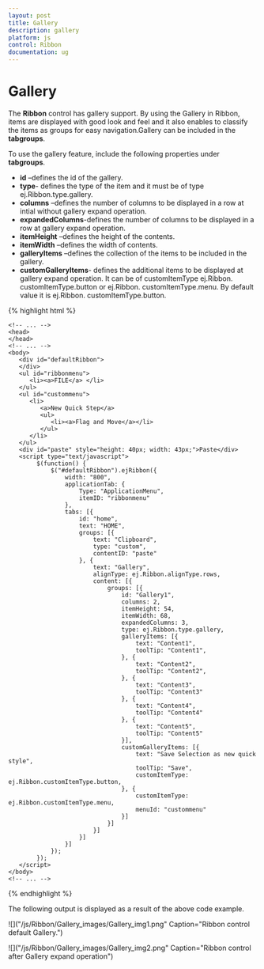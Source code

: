 ```yaml
---
layout: post
title: Gallery
description: gallery
platform: js
control: Ribbon
documentation: ug
---
```


# Gallery

The **Ribbon** control has gallery support. By using the Gallery in Ribbon, items are displayed with good look and feel and it also enables to classify the items as groups for easy navigation.Gallery can be included in the **tabgroups**.

To use the gallery feature, include the following properties under **tabgroups**.

* **id** –defines the id of the gallery.
* **type**- defines the type of the item and it must be of type ej.Ribbon.type.gallery.
* **columns** –defines the number of columns to be displayed in a row at intial without gallery expand operation.
* **expandedColumns**-defines the number of columns to be displayed in a row at gallery expand operation.
* **itemHeight** –defines the height of the  contents.
* **itemWidth** –defines the width of contents.
* **galleryItems** –defines the collection of the items to be included in the gallery.
* **customGalleryItems**- defines the additional items to be  displayed at gallery expand operation. It can be of customItemType  ej.Ribbon. customItemType.button or ej.Ribbon. customItemType.menu. By default value it is ej.Ribbon. customItemType.button.

{% highlight html %}
     
    <!-- ... -->
    <head>
    </head>
    <!-- ... -->
    <body>
       <div id="defaultRibbon">
       </div>
       <ul id="ribbonmenu">
          <li><a>FILE</a> </li>
       </ul>
       <ul id="custommenu">
          <li>
             <a>New Quick Step</a>
             <ul>
                <li><a>Flag and Move</a></li>
             </ul>
          </li>
       </ul>
       <div id="paste" style="height: 40px; width: 43px;">Paste</div>
       <script type="text/javascript">
            $(function() {
                $("#defaultRibbon").ejRibbon({
                    width: "800",
                    applicationTab: {
                        Type: "ApplicationMenu",
                        itemID: "ribbonmenu"
                    },
                    tabs: [{
                        id: "home",
                        text: "HOME",
                        groups: [{
                            text: "Clipboard",
                            type: "custom",
                            contentID: "paste"
                        }, {
                            text: "Gallery",
                            alignType: ej.Ribbon.alignType.rows,
                            content: [{
                                groups: [{
                                    id: "Gallery1",
                                    columns: 2,
                                    itemHeight: 54,
                                    itemWidth: 68,
                                    expandedColumns: 3,
                                    type: ej.Ribbon.type.gallery,
                                    galleryItems: [{
                                        text: "Content1",
                                        toolTip: "Content1",
                                    }, {
                                        text: "Content2",
                                        toolTip: "Content2",
                                    }, {
                                        text: "Content3",
                                        toolTip: "Content3"
                                    }, {
                                        text: "Content4",
                                        toolTip: "Content4"
                                    }, {
                                        text: "Content5",
                                        toolTip: "Content5"
                                    }],
                                    customGalleryItems: [{
                                        text: "Save Selection as new quick style",
                                        toolTip: "Save",
                                        customItemType: ej.Ribbon.customItemType.button,
                                    }, {
                                        customItemType: ej.Ribbon.customItemType.menu,
                                        menuId: "custommenu"
                                    }]
                                }]
                            }]
                        }]
                    }]
                });
            });
       </script>
    </body>
    <!-- ... -->

{% endhighlight %}

The following output is displayed as a result of the above code example.

![]("/js/Ribbon/Gallery_images/Gallery_img1.png" Caption="Ribbon control default Gallery.")


![]("/js/Ribbon/Gallery_images/Gallery_img2.png" Caption="Ribbon control after  Gallery expand operation")

